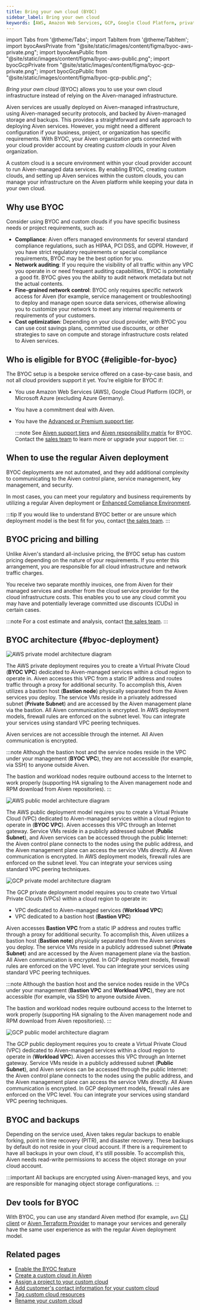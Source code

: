```yaml
---
title: Bring your own cloud (BYOC)
sidebar_label: Bring your own cloud
keywords: [AWS, Amazon Web Services, GCP, Google Cloud Platform, private deployment, public deployment, byoc, bring your own cloud, custom cloud]
---
```


import Tabs from '@theme/Tabs';
import TabItem from '@theme/TabItem';
import byocAwsPrivate from "@site/static/images/content/figma/byoc-aws-private.png";
import byocAwsPublic from "@site/static/images/content/figma/byoc-aws-public.png";
import byocGcpPrivate from "@site/static/images/content/figma/byoc-gcp-private.png";
import byocGcpPublic from "@site/static/images/content/figma/byoc-gcp-public.png";

_Bring your own cloud_ (BYOC) allows you to use your own cloud infrastructure instead of relying on the Aiven-managed infrastructure.

Aiven services are usually deployed on Aiven-managed infrastructure, using
Aiven-managed security protocols, and backed by Aiven-managed storage and
backups. This provides a straightforward and safe approach to deploying Aiven
services. However, you might need a different configuration if your business,
project, or organization has specific requirements. With BYOC, your Aiven
organization gets connected with your cloud provider account by creating _custom
clouds_ in your Aiven organization.

A custom cloud is a secure environment within your cloud provider account to run
Aiven-managed data services. By enabling BYOC, creating custom clouds, and
setting up Aiven services within the custom clouds, you can manage your
infrastructure on the Aiven platform while keeping your data in your own cloud.

## Why use BYOC

Consider using BYOC and custom clouds if you have specific business
needs or project requirements, such as:

-   **Compliance**: Aiven offers managed environments for several
    standard compliance regulations, such as HIPAA, PCI DSS, and GDPR.
    However, if you have strict regulatory requirements or special
    compliance requirements, BYOC may be the best option for you.
-   **Network auditing**: If you require the visibility of all traffic
    within any VPC you operate in or need frequent auditing
    capabilities, BYOC is potentially a good fit. BYOC gives you the
    ability to audit network metadata but not the actual contents.
-   **Fine-grained network control**: BYOC only requires specific
    network access for Aiven (for example, service management or
    troubleshooting) to deploy and manage open source data services,
    otherwise allowing you to customize your network to meet any
    internal requirements or requirements of your customers.
-   **Cost optimization**: Depending on your cloud provider, with BYOC
    you can use cost savings plans, committed use discounts, or other
    strategies to save on compute and storage infrastructure costs
    related to Aiven services.

## Who is eligible for BYOC {#eligible-for-byoc}

The BYOC setup is a bespoke service offered on a case-by-case basis, and
not all cloud providers support it yet. You're eligible for BYOC if:

-   You use Amazon Web Services (AWS), Google Cloud Platform (GCP), or Microsoft Azure
    (excluding Azure Germany).
-   You have a commitment deal with Aiven.
-   You have the [Advanced or Premium support tier](/docs/platform/howto/support).

    :::note
    See [Aiven support tiers](https://aiven.io/support-services) and
    [Aiven responsibility matrix](https://aiven.io/responsibility-matrix) for BYOC. Contact
    the [sales team](mailto:sales@aiven.io) to learn more or upgrade your support tier.
    :::

## When to use the regular Aiven deployment

BYOC deployments are not automated, and they add additional complexity
to communicating to the Aiven control plane, service management, key
management, and security.

In most cases, you can meet your regulatory and business requirements by
utilizing a regular Aiven deployment or
[Enhanced Compliance Environment](/docs/platform/concepts/enhanced-compliance-env).

:::tip
If you would like to understand BYOC better or are unsure which
deployment model is the best fit for you, contact [the sales team](mailto:sales@aiven.io).
:::

## BYOC pricing and billing

Unlike Aiven's standard all-inclusive pricing, the BYOC setup has
custom pricing depending on the nature of your requirements. If you
enter this arrangement, you are responsible for all cloud infrastructure
and network traffic charges.

You receive two separate monthly invoices, one from Aiven for their
managed services and another from the cloud service provider for the
cloud infrastructure costs. This enables you to use any cloud commit you
may have and potentially leverage committed use discounts (CUDs) in
certain cases.

:::note
For a cost estimate and analysis, contact [the sales team](mailto:sales@aiven.io).
:::

## BYOC architecture {#byoc-deployment}

<Tabs groupId="group1">
<TabItem value="1" label="AWS private" default>

![AWS private model architecture diagram](/images/content/platform/concepts/byoc-aws-priv-arch.png)

The AWS private deployment requires you to create a Virtual Private Cloud
(**BYOC VPC**) dedicated to Aiven-managed services within a cloud region to operate in.
Aiven accesses this VPC from a static IP address and routes
traffic through a proxy for additional security. To accomplish this, Aiven
utilizes a bastion host (**Bastion node**) physically separated from the Aiven services
you deploy. The service VMs reside in a privately addressed subnet (**Private Subnet**)
and are accessed by the Aiven management plane via the bastion. All Aiven communication is
encrypted. In AWS deployment models, firewall rules are enforced on the subnet level. You
can integrate your services using standard VPC peering techniques.

Aiven services are not accessible through the internet. All Aiven communication is encrypted.

:::note
Although the bastion host and the service nodes reside in the VPC under
your management (**BYOC VPC**), they are not accessible (for example, via SSH) to anyone
outside Aiven.

The bastion and workload nodes require outbound access to the Internet
to work properly (supporting HA signaling to the Aiven management node and RPM download
from Aiven repositories).
:::

</TabItem>
<TabItem value="2" label="AWS public">

![AWS public model architecture diagram](/images/content/platform/concepts/byoc-aws-pub-arch.png)

The AWS public deployment model requires you to create a Virtual Private Cloud (VPC)
dedicated to Aiven-managed services within a cloud region to operate in (**BYOC VPC**).
Aiven accesses this VPC through an Internet gateway. Service VMs reside in a publicly
addressed subnet (**Public Subnet**), and Aiven services can be accessed
through the public Internet: the Aiven control plane connects to the nodes
using the public address, and the Aiven management plane can access the service VMs
directly. All Aiven communication is encrypted. In AWS deployment models, firewall rules
are enforced on the subnet level. You can integrate your services using standard VPC
peering techniques.

</TabItem>
<TabItem value="3" label="GCP private">

![GCP private model architecture diagram](/images/content/platform/concepts/byoc-gcp-priv-arch.png)

The GCP private deployment model requires you to create two Virtual Private Clouds (VPCs)
within a cloud region to operate in:

-  VPC dedicated to Aiven-managed services (**Workload VPC**)
-  VPC dedicated to a bastion host (**Bastion VPC**)

Aiven accesses **Bastion VPC** from a static IP address and routes
traffic through a proxy for additional security. To accomplish this, Aiven
utilizes a bastion host (**Bastion note**) physically separated from the Aiven services
you deploy. The service VMs reside in a publicly addressed subnet (**Private Subnet**)
and are accessed by the Aiven management plane via the bastion. All Aiven communication is
encrypted. In GCP deployment models, firewall rules are enforced on the VPC level.
You can integrate your services using standard VPC peering techniques.

:::note
Although the bastion host and the service nodes reside in the VPCs under
your management (**Bastion VPC** and **Workload VPC**), they are not accessible
(for example, via SSH) to anyone outside Aiven.

The bastion and workload nodes require outbound access to the Internet
to work properly (supporting HA signaling to the Aiven management node and RPM download
from Aiven repositories).
:::

</TabItem>
<TabItem value="4" label="GCP public">

![GCP public model architecture diagram](/images/content/platform/concepts/byoc-gcp-pub-arch.png)

The GCP public deployment requires you to create a Virtual Private Cloud (VPC)
dedicated to Aiven-managed services within a cloud region to operate in (**Workload VPC**).
Aiven accesses this VPC through an Internet gateway. Service VMs reside in a publicly
addressed subnet (**Public Subnet**), and Aiven services can be accessed
through the public Internet: the Aiven control plane connects to the nodes
using the public address, and the Aiven management plane can access the service VMs
directly. All Aiven communication is encrypted. In GCP deployment models, firewall
rules are enforced on the VPC level. You can integrate your services using standard VPC
peering techniques.

</TabItem>
</Tabs>

## BYOC and backups

Depending on the service used, Aiven takes regular backups to enable
forking, point in time recovery (PITR), and disaster recovery. These
backups by default do not reside in your cloud account. If there is a
requirement to have all backups in your own cloud, it's still possible.
To accomplish this, Aiven needs read-write permissions to access the object storage on
your cloud account.

:::important
All backups are encrypted using Aiven-managed keys, and you are
responsible for managing object storage configurations.
:::

## Dev tools for BYOC

With BYOC, you can use any standard Aiven method (for example,
 `avn` [CLI client](/docs/tools/cli) or [Aiven Terraform Provider](/docs/tools/terraform)
 to manage your services and generally have the same user experience as with the regular
 Aiven deployment model.

## Related pages

-   [Enable the BYOC feature](/docs/platform/howto/byoc/enable-byoc)
-   [Create a custom cloud in Aiven](/docs/platform/howto/byoc/create-custom-cloud)
-   [Assign a project to your custom cloud](/docs/platform/howto/byoc/assign-project-custom-cloud)
-   [Add customer's contact information for your custom cloud](/docs/platform/howto/byoc/add-customer-info-custom-cloud)
-   [Tag custom cloud resources](/docs/platform/howto/byoc/tag-custom-cloud-resources)
-   [Rename your custom cloud](/docs/platform/howto/byoc/rename-custom-cloud)
